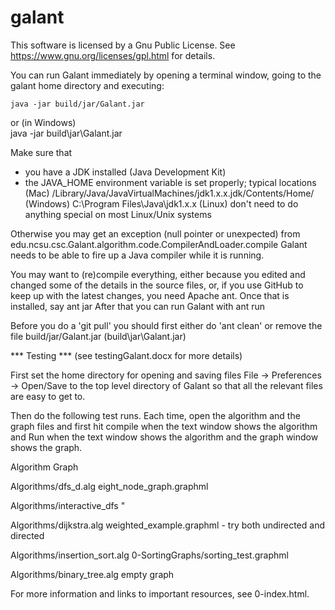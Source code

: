 galant
======

This software is licensed by a Gnu Public License. See
https://www.gnu.org/licenses/gpl.html
for details.

You can run Galant immediately by opening a terminal window, going to the
galant home directory and executing:

    java -jar build/jar/Galant.jar
or (in Windows)    
    java -jar build\jar\Galant.jar

Make sure that
- you have a JDK installed (Java Development Kit)
- the JAVA_HOME environment variable is set properly; typical locations
   (Mac)      /Library/Java/JavaVirtualMachines/jdk1.x.x.jdk/Contents/Home/
   (Windows)  C:\Program Files\Java\jdk1.x.x
   (Linux)    don't need to do anything special on most Linux/Unix systems

Otherwise you may get an exception (null pointer or unexpected) from
     edu.ncsu.csc.Galant.algorithm.code.CompilerAndLoader.compile
Galant needs to be able to fire up a Java compiler while it is running.

You may want to (re)compile everything, either because you edited and changed
some of the details in the source files, or, if you use GitHub to keep up with
the latest changes, you need Apache ant. Once that is installed, say
    ant jar
After that you can run Galant with
    ant run
    
Before you do a 'git pull' you should first either do 'ant clean' or remove
the file build/jar/Galant.jar (build\jar\Galant.jar)

*** Testing *** (see testingGalant.docx for more details)

First set the home directory for opening and saving files
      File -> Preferences -> Open/Save
to the top level directory of Galant so that all the relevant files
are easy to get to.

Then do the following test runs. Each time, open the algorithm and the graph
files and first hit compile when the text window shows the algorithm and Run
when the text window shows the algorithm and the graph window shows the
graph.

Algorithm                                     Graph

Algorithms/dfs_d.alg                        eight_node_graph.graphml

Algorithms/interactive_dfs                  "

Algorithms/dijkstra.alg                     weighted_example.graphml
     - try both undirected and directed

Algorithms/insertion_sort.alg               0-SortingGraphs/sorting_test.graphml

Algorithms/binary_tree.alg                      empty graph

For more information and links to important resources, see 0-index.html.




